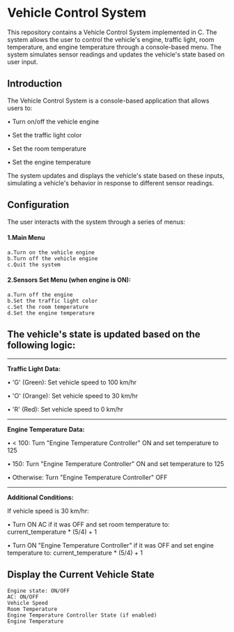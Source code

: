 

# Vehicle Control System
This repository contains a Vehicle Control System implemented in C. The system allows the user to control the vehicle's engine, traffic light, room temperature, and engine temperature through a console-based menu. The system simulates sensor readings and updates the vehicle's state based on user input.

## Introduction
The Vehicle Control System is a console-based application that allows users to:

• Turn on/off the vehicle engine

• Set the traffic light color

• Set the room temperature

• Set the engine temperature

The system updates and displays the vehicle's state based on these inputs, simulating a vehicle's behavior in response to different sensor readings.

## Configuration
The user interacts with the system through a series of menus:

#### 1.Main Menu

    a.Turn on the vehicle engine
    b.Turn off the vehicle engine
    c.Quit the system

#### 2.Sensors Set Menu (when engine is ON):

    a.Turn off the engine
    b.Set the traffic light color
    c.Set the room temperature
    d.Set the engine temperature
## The vehicle's state is updated based on the following logic:
---
__Traffic Light Data:__

• 'G' (Green): Set vehicle speed to 100 km/hr

• 'O' (Orange): Set vehicle speed to 30 km/hr

• 'R' (Red): Set vehicle speed to 0 km/hr


--- 
__Engine Temperature Data:__

• < 100: Turn "Engine Temperature Controller" ON and set temperature to 125

• 150: Turn "Engine Temperature Controller" ON and set temperature to 125

• Otherwise: Turn "Engine Temperature Controller" OFF

---
__Additional Conditions:__

If vehicle speed is 30 km/hr:
 
  • Turn ON AC if it was OFF and set room temperature to: current_temperature * (5/4) + 1


• Turn ON "Engine Temperature Controller" if it was OFF and set engine temperature to: current_temperature * (5/4) + 1

## Display the Current Vehicle State
    Engine state: ON/OFF
    AC: ON/OFF
    Vehicle Speed
    Room Temperature
    Engine Temperature Controller State (if enabled)
    Engine Temperature





